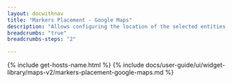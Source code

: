 ```yaml
---
layout: docwithnav
title: "Markers Placement - Google Maps"
description: "Allows configuring the location of the selected entities on Google Maps. By default, store the location using 'latitude' and 'longitude' server-side attributes."
breadcrumbs: "true"
breadcrumbs-steps: "2"

---
```

{% include get-hosts-name.html %}
{% include docs/user-guide/ui/widget-library/maps-v2/markers-placement-google-maps.md %}

